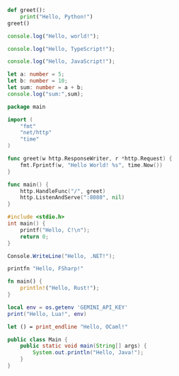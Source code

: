 ```python
def greet():
    print("Hello, Python!")
greet()
```

```javascript
console.log("Hello, world!");
```


```typescript
console.log("Hello, TypeScript!");
```

```js
console.log("Hello, JavaScript!");
```

```typescript
let a: number = 5;
let b: number = 10;
let sum: number = a + b;
console.log("sum:",sum);
```


```go
package main

import (
    "fmt"
    "net/http"
    "time"
)

func greet(w http.ResponseWriter, r *http.Request) {
    fmt.Fprintf(w, "Hello World! %s", time.Now())
}

func main() {
    http.HandleFunc("/", greet)
    http.ListenAndServe(":8080", nil)
}
```

```c
#include <stdio.h>
int main() {
    printf("Hello, C!\n");
    return 0;
}
```

```csharp
Console.WriteLine("Hello, .NET!");
```

```fs
printfn "Hello, FSharp!"
```

```rust
fn main() {
    println!("Hello, Rust!");
}
```

```lua
local env = os.getenv 'GEMINI_API_KEY'
print("Hello, Lua!", env)
```

```ocaml
let () = print_endline "Hello, OCaml!"
```

```java
public class Main {
    public static void main(String[] args) {
        System.out.println("Hello, Java!");
    }
}
```
